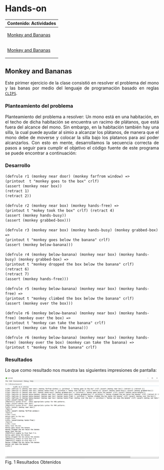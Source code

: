# Hands-on
| Contenido: Actividades |
| ------------- |
| <a href='https://github.com/saulTejeda117/Hands-on/blob/main/README.md#monkey-and-bananas'><p>Monkey and Bananas</p></a>|
| <a href='https://github.com/saulTejeda117/Hands-on/blob/main/README.md#monkey-and-bananas'><p>Monkey and Bananas</p></a>|

## Monkey and Bananas
<p align = 'justify'> Este pirimer ejercicio de la clase consistió en resolver el problema del mono y las banas por medio del lenguaje de programación basado en reglas <a href='https://www.clipsrules.net' target="_blank"><code>CLIPS</code></a>.</p>

### Planteamiento del problema
<p align = 'justify'>Planteamiento del problema a resolver: Un mono está en una habitación, en el techo de dicha habitación se encuentra un racimo de plátanos, que está fuera del alcance del mono. Sin embargo, en la habitación también hay una silla, la cual puede ayudar al simio a alcanzar los plátanos, de manera que el mono debe de moverse y colocar la silla bajo los platanos para así poder alcanzarlos. Con esto en mente, desarrollamos la secuencia correcta de pasos a seguir para cumplir el objetivo  el código fuente de este programa se puede encontrar a continuación:</p>

### Desarrollo
```
(defrule r1 (monkey near door) (monkey farfrom window) => 
(printout  t "monkey goes to the box" crlf) 
(assert (monkey near box)) 
(retract 1) 
(retract 2))

(defrule r2 (monkey near box) (monkey hands-free) => 
(printout t "mokey took the box" crlf) (retract 4) 
(assert (monkey hands-busy)) 
(assert (monkey grabbed-box)))

(defrule r3 (monkey near box) (monkey hands-busy) (monkey grabbed-box) => 
(printout t "monkey goes below the banana" crlf) 
(assert (monkey below-banana)))

(defrule r4 (monkey below-banana) (monkey near box) (monkey hands-busy) (monkey grabbed-box) => 
(printout t "monkey dropped the box below the banana" crlf) 
(retract 6) 
(retract 7) 
(assert (monkey hands-free)))

(defrule r5 (monkey below-banana) (monkey near box) (monkey hands-free) => 
(printout t "monkey climbed the box below the banana" crlf) 
(assert (monkey over the box)))

(defrule r6 (monkey below-banana) (monkey near box) (monkey hands-free) (monkey over the box) => 
(printout t "monkey can take the banana" crlf) 
(assert (monkey can take the banana)))

(defrule r6 (monkey below-banana) (monkey near box) (monkey hands-free) (monkey over the box) (monkey can take the banana) => 
(printout t "monkey took the banana" crlf)
```
### Resultados
<p>Lo que como resultado nos muestra las siguientes impresiones de pantalla:</p>
<img width="700" src ="src/WhatsApp Image 2022-10-02 at 8.44.48 PM (1).jpeg">Fig. 1 Resultados Obtenidos</img><br>
